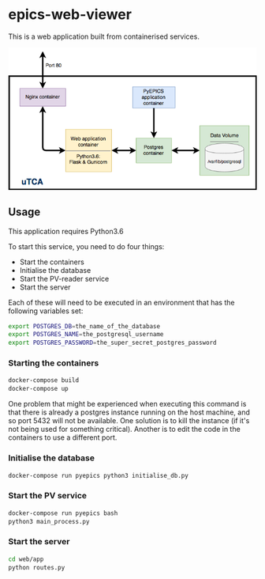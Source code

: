 # epics-web-viewer
This is a web application built from containerised services.

![architecture](architecture_image.png "Layout of the web app")

## Usage
This application requires Python3.6

To start this service, you need to do four things:
* Start the containers
* Initialise the database
* Start the PV-reader service
* Start the server

Each of these will need to be executed in an environment that has the following variables set:
```bash
export POSTGRES_DB=the_name_of_the_database
export POSTGRES_NAME=the_postgresql_username
export POSTGRES_PASSWORD=the_super_secret_postgres_password
```

### Starting the containers
```bash
docker-compose build
docker-compose up
```
One problem that might be experienced when executing this command is that there is already a postgres instance running on the host machine, and so port 5432 will not be available.  One solution is to kill the instance (if it's not being used for something critical). Another is to edit the code in the containers to use a different port.

### Initialise the database
```bash
docker-compose run pyepics python3 initialise_db.py
```

### Start the PV service
```bash
docker-compose run pyepics bash
python3 main_process.py
```

### Start the server
```bash
cd web/app
python routes.py
```
